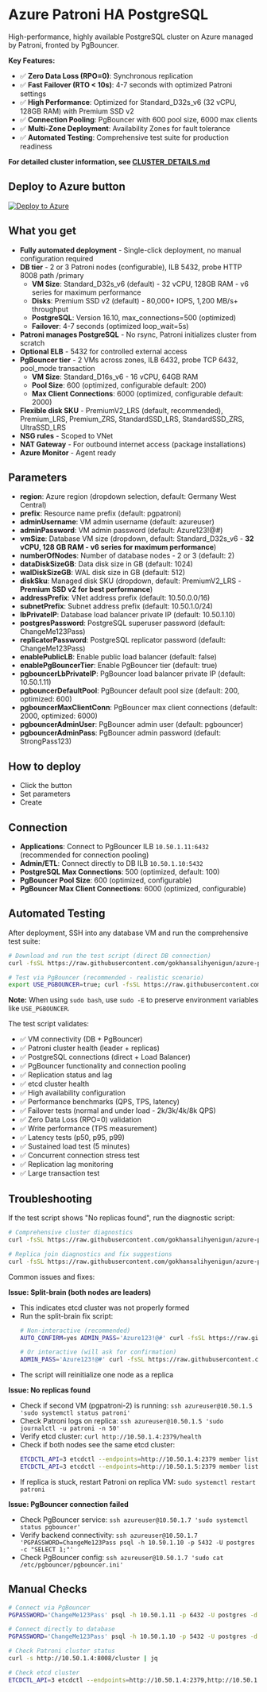 # Azure Patroni HA PostgreSQL

High-performance, highly available PostgreSQL cluster on Azure managed by Patroni, fronted by PgBouncer.

**Key Features:**
- ✅ **Zero Data Loss (RPO=0)**: Synchronous replication
- ✅ **Fast Failover (RTO < 10s)**: 4-7 seconds with optimized Patroni settings
- ✅ **High Performance**: Optimized for Standard_D32s_v6 (32 vCPU, 128GB RAM) with Premium SSD v2
- ✅ **Connection Pooling**: PgBouncer with 600 pool size, 6000 max clients
- ✅ **Multi-Zone Deployment**: Availability Zones for fault tolerance
- ✅ **Automated Testing**: Comprehensive test suite for production readiness

**For detailed cluster information, see [CLUSTER_DETAILS.md](CLUSTER_DETAILS.md)**

## Deploy to Azure button

[![Deploy to Azure](https://aka.ms/deploytoazurebutton)](https://portal.azure.com/#create/Microsoft.Template/uri/https%3A%2F%2Fraw.githubusercontent.com%2Fgokhansalihyenigun%2Fazure-patroni-ha%2Fmain%2Fazuredeploy.json)

## What you get

- **Fully automated deployment** - Single-click deployment, no manual configuration required
- **DB tier** - 2 or 3 Patroni nodes (configurable), ILB 5432, probe HTTP 8008 path /primary
  - **VM Size**: Standard_D32s_v6 (default) - 32 vCPU, 128GB RAM - v6 series for maximum performance
  - **Disks**: Premium SSD v2 (default) - 80,000+ IOPS, 1,200 MB/s+ throughput
  - **PostgreSQL**: Version 16.10, max_connections=500 (optimized)
  - **Failover**: 4-7 seconds (optimized loop_wait=5s)
- **Patroni manages PostgreSQL** - No rsync, Patroni initializes cluster from scratch
- **Optional ELB** - 5432 for controlled external access
- **PgBouncer tier** - 2 VMs across zones, ILB 6432, probe TCP 6432, pool_mode transaction
  - **VM Size**: Standard_D16s_v6 - 16 vCPU, 64GB RAM
  - **Pool Size**: 600 (optimized, configurable default: 200)
  - **Max Client Connections**: 6000 (optimized, configurable default: 2000)
- **Flexible disk SKU** - PremiumV2_LRS (default, recommended), Premium_LRS, Premium_ZRS, StandardSSD_LRS, StandardSSD_ZRS, UltraSSD_LRS
- **NSG rules** - Scoped to VNet
- **NAT Gateway** - For outbound internet access (package installations)
- **Azure Monitor** - Agent ready

## Parameters

- **region**: Azure region (dropdown selection, default: Germany West Central)
- **prefix**: Resource name prefix (default: pgpatroni)
- **adminUsername**: VM admin username (default: azureuser)
- **adminPassword**: VM admin password (default: Azure123!@#)
- **vmSize**: Database VM size (dropdown, default: Standard_D32s_v6 - **32 vCPU, 128 GB RAM - v6 series for maximum performance**)
- **numberOfNodes**: Number of database nodes - 2 or 3 (default: 2)
- **dataDiskSizeGB**: Data disk size in GB (default: 1024)
- **walDiskSizeGB**: WAL disk size in GB (default: 512)
- **diskSku**: Managed disk SKU (dropdown, default: PremiumV2_LRS - **Premium SSD v2 for best performance**)
- **addressPrefix**: VNet address prefix (default: 10.50.0.0/16)
- **subnetPrefix**: Subnet address prefix (default: 10.50.1.0/24)
- **lbPrivateIP**: Database load balancer private IP (default: 10.50.1.10)
- **postgresPassword**: PostgreSQL superuser password (default: ChangeMe123Pass)
- **replicatorPassword**: PostgreSQL replicator password (default: ChangeMe123Pass)
- **enablePublicLB**: Enable public load balancer (default: false)
- **enablePgBouncerTier**: Enable PgBouncer tier (default: true)
- **pgbouncerLbPrivateIP**: PgBouncer load balancer private IP (default: 10.50.1.11)
- **pgbouncerDefaultPool**: PgBouncer default pool size (default: 200, optimized: 600)
- **pgbouncerMaxClientConn**: PgBouncer max client connections (default: 2000, optimized: 6000)
- **pgbouncerAdminUser**: PgBouncer admin user (default: pgbouncer)
- **pgbouncerAdminPass**: PgBouncer admin password (default: StrongPass123)

## How to deploy

- Click the button
- Set parameters
- Create

## Connection

- **Applications**: Connect to PgBouncer ILB `10.50.1.11:6432` (recommended for connection pooling)
- **Admin/ETL**: Connect directly to DB ILB `10.50.1.10:5432`
- **PostgreSQL Max Connections**: 500 (optimized, default: 100)
- **PgBouncer Pool Size**: 600 (optimized, configurable)
- **PgBouncer Max Client Connections**: 6000 (optimized, configurable)

## Automated Testing

After deployment, SSH into any database VM and run the comprehensive test suite:

```bash
# Download and run the test script (direct DB connection)
curl -fsSL https://raw.githubusercontent.com/gokhansalihyenigun/azure-patroni-ha/main/scripts/test-deployment.sh | sudo bash

# Test via PgBouncer (recommended - realistic scenario)
export USE_PGBOUNCER=true; curl -fsSL https://raw.githubusercontent.com/gokhansalihyenigun/azure-patroni-ha/main/scripts/test-deployment.sh | sudo -E bash
```

**Note:** When using `sudo bash`, use `sudo -E` to preserve environment variables like `USE_PGBOUNCER`.

The test script validates:
- ✅ VM connectivity (DB + PgBouncer)
- ✅ Patroni cluster health (leader + replicas)
- ✅ PostgreSQL connections (direct + Load Balancer)
- ✅ PgBouncer functionality and connection pooling
- ✅ Replication status and lag
- ✅ etcd cluster health
- ✅ High availability configuration
- ✅ Performance benchmarks (QPS, TPS, latency)
- ✅ Failover tests (normal and under load - 2k/3k/4k/8k QPS)
- ✅ Zero Data Loss (RPO=0) validation
- ✅ Write performance (TPS measurement)
- ✅ Latency tests (p50, p95, p99)
- ✅ Sustained load test (5 minutes)
- ✅ Concurrent connection stress test
- ✅ Replication lag monitoring
- ✅ Large transaction test

## Troubleshooting

If the test script shows "No replicas found", run the diagnostic script:

```bash
# Comprehensive cluster diagnostics
curl -fsSL https://raw.githubusercontent.com/gokhansalihyenigun/azure-patroni-ha/main/scripts/diagnose-cluster.sh | bash

# Replica join diagnostics and fix suggestions
curl -fsSL https://raw.githubusercontent.com/gokhansalihyenigun/azure-patroni-ha/main/scripts/fix-replica-join.sh | bash
```

Common issues and fixes:

**Issue: Split-brain (both nodes are leaders)**
- This indicates etcd cluster was not properly formed
- Run the split-brain fix script:
  ```bash
  # Non-interactive (recommended)
  AUTO_CONFIRM=yes ADMIN_PASS='Azure123!@#' curl -fsSL https://raw.githubusercontent.com/gokhansalihyenigun/azure-patroni-ha/main/scripts/fix-split-brain.sh | bash
  
  # Or interactive (will ask for confirmation)
  ADMIN_PASS='Azure123!@#' curl -fsSL https://raw.githubusercontent.com/gokhansalihyenigun/azure-patroni-ha/main/scripts/fix-split-brain.sh | bash
  ```
- The script will reinitialize one node as a replica

**Issue: No replicas found**
- Check if second VM (pgpatroni-2) is running: `ssh azureuser@10.50.1.5 'sudo systemctl status patroni'`
- Check Patroni logs on replica: `ssh azureuser@10.50.1.5 'sudo journalctl -u patroni -n 50'`
- Verify etcd cluster: `curl http://10.50.1.4:2379/health`
- Check if both nodes see the same etcd cluster: 
  ```bash
  ETCDCTL_API=3 etcdctl --endpoints=http://10.50.1.4:2379 member list
  ETCDCTL_API=3 etcdctl --endpoints=http://10.50.1.5:2379 member list
  ```
- If replica is stuck, restart Patroni on replica VM: `sudo systemctl restart patroni`

**Issue: PgBouncer connection failed**
- Check PgBouncer service: `ssh azureuser@10.50.1.7 'sudo systemctl status pgbouncer'`
- Verify backend connectivity: `ssh azureuser@10.50.1.7 'PGPASSWORD=ChangeMe123Pass psql -h 10.50.1.10 -p 5432 -U postgres -c "SELECT 1;"'`
- Check PgBouncer config: `ssh azureuser@10.50.1.7 'sudo cat /etc/pgbouncer/pgbouncer.ini'`

## Manual Checks

```bash
# Connect via PgBouncer
PGPASSWORD='ChangeMe123Pass' psql -h 10.50.1.11 -p 6432 -U postgres -d postgres -c "SELECT now();"

# Connect directly to database
PGPASSWORD='ChangeMe123Pass' psql -h 10.50.1.10 -p 5432 -U postgres -d postgres -c "SELECT version();"

# Check Patroni cluster status
curl -s http://10.50.1.4:8008/cluster | jq

# Check etcd cluster
ETCDCTL_API=3 etcdctl --endpoints=http://10.50.1.4:2379,http://10.50.1.5:2379 member list
```
